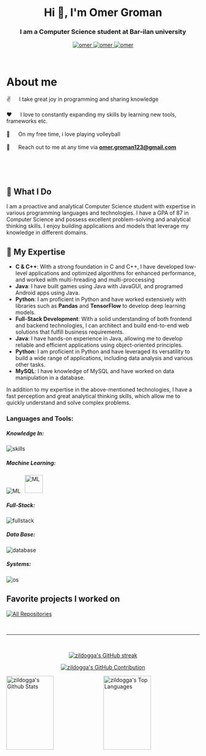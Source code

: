 <!-- Intro  -->
<h1 align="center">Hi 👋, I'm Omer Groman</h1>
<h3 align="center">I am a Computer Science student at Bar-ilan university</h3>

<p align="center">
 <a href="https://linkedin.com/in/omergroman" target="_blank">
  <img src="https://img.shields.io/badge/LinkedIn-0077B5?style=for-the-badge&logo=linkedin&logoColor=white" alt="omer"/>
 </a>
 <a href="https://instagram.com/omergr12" target="_blank">
  <img src="https://img.shields.io/badge/Instagram-fe4164?style=for-the-badge&logo=instagram&logoColor=white" alt="omer" />
 </a> 
 <a href="https://www.facebook.com/profile.php?id=100001317785172" target="_blank">
  <img src="https://img.shields.io/badge/Facebook-20BEFF?&style=for-the-badge&logo=facebook&logoColor=white" alt="omer"  />
  </a> 
</p>
<br />

<!-- About Section -->
 # About me
 
<p>
 <!-- <img align="right" width="250" src="https://media.giphy.com/media/CuuSHzuc0O166MRfjt/giphy.gif" alt="Coding gif" /> -->
  
✌️ &emsp; I take great joy in programming and sharing knowledge<br/><br/>
❤️ &emsp; I love to constantly expanding my skills by learning new tools, frameworks etc.<br/><br/>
🏐 &emsp; On my free time, i love playing volleyball<br/><br/>
📧 &emsp; Reach out to me at any time via <b>omer.groman123@gmail.com</b>



</p>

<br/>
<br/>
<br/>


<h2> 🚀 What I Do </h2>
<p>
I am a proactive and analytical Computer Science student with expertise in various programming languages and technologies. I have a GPA of 87 in Computer Science and possess excellent problem-solving and analytical thinking skills. I enjoy building applications and models that leverage my knowledge in different domains.
</p>

<h2> 💼 My Expertise </h2>
<p>
  <ul>
    <li><b>C & C++</b>: With a strong foundation in C and C++, I have developed low-level applications and optimized algorithms for enhanced performance, and worked with multi-hreading and multi-proccessing</li>
<li><b>Java</b>: I have built games using Java with JavaGUI, and programed Android apps using Java.</li>
<li><b>Python</b>: I am proficient in Python and have worked extensively with libraries such as <b>Pandas</b> and <b>TensorFlow</b> to develop deep learning models.</li>
<li><b>Full-Stack Development</b>: With a solid understanding of both frontend and backend technologies, I can architect and build end-to-end web solutions that fulfill business requirements.</li>
<li><b>Java</b>: I have hands-on experience in Java, allowing me to develop reliable and efficient applications using object-oriented principles.</li>
<li><b>Python</b>: I am proficient in Python and have leveraged its versatility to build a wide range of applications, including data analysis and various other tasks.</li>
<li><b>MySQL</b>: I have knowledge of MySQL and have worked on data manipulation in a database.</li>
    </ul>
  </p>

In addition to my expertise in the above-mentioned technologies, I have a fast perception and great analytical thinking skills, which allow me to quickly understand and solve complex problems.

<h3 align="left">Languages and Tools:</h3>
<h5 align="left">Knowledge In:</h5>
<p>
  <img src="https://skillicons.dev/icons?i=c,cpp,java,py,bash" alt="skills"/>
</p>
<h5 align="left">Machine Learning:</h5>
<p>
  <img src="https://skillicons.dev/icons?i=tensorflow,pytorch" alt="ML"/> &nbsp; <img src="https://seeklogo.com/images/P/pandas-logo-776F6D45BB-seeklogo.com.png" alt="ML" width=47 height=47 margin-left :10 border-radius:10%/>
</p>
<h5 align="left">Full-Stack:</h5>
<p>
  <img src="https://skillicons.dev/icons?i=js,html,css,react,nodejs,express,androidstudio" alt="fullstack"/>
</p>
<h5 align="left">Data Base:</h5>
<p>
  <img src="https://skillicons.dev/icons?i=mongodb,mysql" alt="database"/>
</p>
<h5 align="left">Systems:</h5>
<p>
  <img src="https://skillicons.dev/icons?i=linux" alt="os"/>
</p>

## Favorite projects I worked on
<!-- [![Wordle](https://github-readme-stats.vercel.app/api/pin/?username=ronensiv&repo=wordle&border_color=7F3FBF&bg_color=0D1117&title_color=C9D1D9&text_color=8B949E&icon_color=7F3FBF)](https://github.com/ronensiv/wordle)
[![KNN_SOCKET](https://github-readme-stats.vercel.app/api/pin/?username=ronensiv&repo=KNN_SOCKET&border_color=7F3FBF&bg_color=0D1117&title_color=C9D1D9&text_color=8B949E&icon_color=7F3FBF)](https://github.com/ronensiv/KNN_SOCKET)
[![Arknoid](https://github-readme-stats.vercel.app/api/pin/?username=ronensiv&repo=Arknoid&border_color=7F3FBF&bg_color=0D1117&title_color=C9D1D9&text_color=8B949E&icon_color=7F3FBF)](https://github.com/ronensiv/Arknoid)
[![Path-Finder](https://github-readme-stats.vercel.app/api/pin/?username=ronensiv&repo=Path-Finder&border_color=7F3FBF&bg_color=0D1117&title_color=C9D1D9&text_color=8B949E&icon_color=7F3FBF)](https://github.com/ronensiv/Path-Finder) -->

<p align="left">
  <a href="https://github.com/zildogga?tab=repositories" target="_blank"><img alt="All Repositories" title="All Repositories" src="https://img.shields.io/badge/-All%20Repos-2962FF?style=for-the-badge&logo=koding&logoColor=white"/></a>
</p>
<br/>
<hr/>
<br/>
<!-- Stats  -->
<p align="center">
  <a href="https://github.com/zildogga">
    <img src="https://github-readme-streak-stats.herokuapp.com/?user=zildogga&theme=radical&border=7F3FBF&background=0D1117" alt="zildogga's GitHub streak"/>
  </a>
</p>

<p align="center">
  <a href="https://github.com/zildogga">
    <img src="https://github-profile-summary-cards.vercel.app/api/cards/profile-details?username=zildogga&theme=radical" alt="zildogga's GitHub Contribution"/>
  </a>
</p>

<a> 
    <a href="https://github.com/zildogga"><img alt="zildogga's Github Stats" src="https://denvercoder1-github-readme-stats.vercel.app/api?username=zildogga&show_icons=true&count_private=true&theme=react&border_color=7F3FBF&bg_color=0D1117&title_color=F85D7F&icon_color=F8D866" height="192px" width="49.5%"/></a>
  <a href="https://github.com/zildogga"><img alt="zildogga's Top Languages" src="https://denvercoder1-github-readme-stats.vercel.app/api/top-langs/?username=zildogga&langs_count=8&layout=compact&theme=react&border_color=7F3FBF&bg_color=0D1117&title_color=F85D7F&icon_color=F8D866" height="192px" width="49.5%"/></a>
  <br/>
</a>
